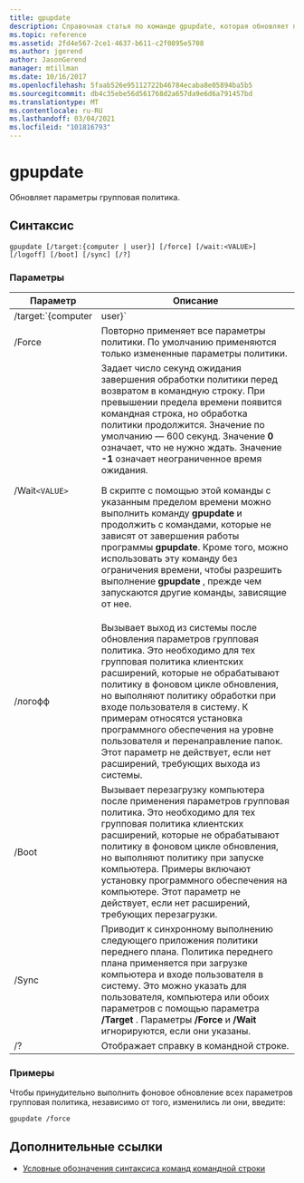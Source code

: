 ```yaml
---
title: gpupdate
description: Справочная статья по команде gpupdate, которая обновляет параметры групповая политика.
ms.topic: reference
ms.assetid: 2fd4e567-2ce1-4637-b611-c2f0895e5708
ms.author: jgerend
author: JasonGerend
manager: mtillman
ms.date: 10/16/2017
ms.openlocfilehash: 5faab526e95112722b46784ecaba8e05894ba5b5
ms.sourcegitcommit: db4c35ebe56d561768d2a657da9e6d6a791457bd
ms.translationtype: MT
ms.contentlocale: ru-RU
ms.lasthandoff: 03/04/2021
ms.locfileid: "101816793"
---
```

# <a name="gpupdate"></a>gpupdate

Обновляет параметры групповая политика.

## <a name="syntax"></a>Синтаксис

```
gpupdate [/target:{computer | user}] [/force] [/wait:<VALUE>] [/logoff] [/boot] [/sync] [/?]
```

### <a name="parameters"></a>Параметры

| Параметр | Описание |
| --------- |------------ |
| /target:`{computer|user}` | Указывает, что обновляются только параметры политики "пользователь" или "только компьютер". По умолчанию параметры политики пользователя и компьютера обновляются. |
| /Force | Повторно применяет все параметры политики. По умолчанию применяются только измененные параметры политики. |
| /Wait`<VALUE>` | Задает число секунд ожидания завершения обработки политики перед возвратом в командную строку. При превышении предела времени появится командная строка, но обработка политики продолжится. Значение по умолчанию — 600 секунд. Значение **0** означает, что не нужно ждать. Значение **-1** означает неограниченное время ожидания.<p>В скрипте с помощью этой команды с указанным пределом времени можно выполнить команду **gpupdate** и продолжить с командами, которые не зависят от завершения работы программы **gpupdate**. Кроме того, можно использовать эту команду без ограничения времени, чтобы разрешить выполнение **gpupdate** , прежде чем запускаются другие команды, зависящие от нее. |
| /логофф | Вызывает выход из системы после обновления параметров групповая политика. Это необходимо для тех групповая политика клиентских расширений, которые не обрабатывают политику в фоновом цикле обновления, но выполняют политику обработки при входе пользователя в систему. К примерам относятся установка программного обеспечения на уровне пользователя и перенаправление папок. Этот параметр не действует, если нет расширений, требующих выхода из системы. |
| /Boot | Вызывает перезагрузку компьютера после применения параметров групповая политика. Это необходимо для тех групповая политика клиентских расширений, которые не обрабатывают политику в фоновом цикле обновления, но выполняют политику при запуске компьютера. Примеры включают установку программного обеспечения на компьютере. Этот параметр не действует, если нет расширений, требующих перезагрузки. |
| /Sync | Приводит к синхронному выполнению следующего приложения политики переднего плана. Политика переднего плана применяется при загрузке компьютера и входе пользователя в систему. Это можно указать для пользователя, компьютера или обоих параметров с помощью параметра **/Target** . Параметры **/Force** и **/Wait** игнорируются, если они указаны. |
| /? | Отображает справку в командной строке. |

### <a name="examples"></a>Примеры

Чтобы принудительно выполнить фоновое обновление всех параметров групповая политика, независимо от того, изменились ли они, введите:

```
gpupdate /force
```

## <a name="additional-references"></a>Дополнительные ссылки

- [Условные обозначения синтаксиса команд командной строки](command-line-syntax-key.md)